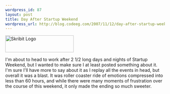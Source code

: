 ```yaml
--- 
wordpress_id: 87
layout: post
title: Day After Startup Weekend
wordpress_url: http://blog.codeeg.com/2007/11/12/day-after-startup-weekend/
---
```

<span style="color:#0000ee;text-decoration:underline;"><a href="http://www.skribit.com"></a><a href="http://skribit.com"><img class="aligncenter size-full wp-image-103" src="http://blog2.codeeg.com/wp-content/uploads/2008/06/logo_small1.png" alt="Skribit Logo" width="216" height="54" /></a></span>

I'm about to head to work after 2 1/2 long days and nights of Startup Weekend, but I wanted to make sure I at least posted something about it.  I'm sure I'll have more to say about it as I replay all the events in head, but overall it was a blast.  It was roller coaster ride of emotions compressed into less than 60 hours, and while there were many moments of frustration over the course of this weekend, it only made the ending so much sweeter.
